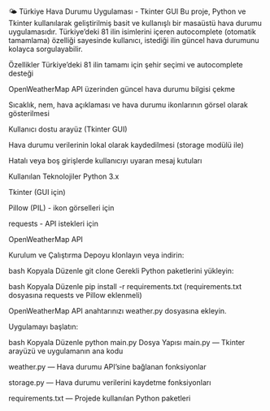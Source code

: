 🌤 Türkiye Hava Durumu Uygulaması - Tkinter GUI
Bu proje, Python ve Tkinter kullanılarak geliştirilmiş basit ve kullanışlı bir masaüstü hava durumu uygulamasıdır. Türkiye’deki 81 ilin isimlerini içeren autocomplete (otomatik tamamlama) özelliği sayesinde kullanıcı, istediği ilin güncel hava durumunu kolayca sorgulayabilir.

Özellikler
Türkiye’deki 81 ilin tamamı için şehir seçimi ve autocomplete desteği

OpenWeatherMap API üzerinden güncel hava durumu bilgisi çekme

Sıcaklık, nem, hava açıklaması ve hava durumu ikonlarının görsel olarak gösterilmesi

Kullanıcı dostu arayüz (Tkinter GUI)

Hava durumu verilerinin lokal olarak kaydedilmesi (storage modülü ile)

Hatalı veya boş girişlerde kullanıcıyı uyaran mesaj kutuları

Kullanılan Teknolojiler
Python 3.x

Tkinter (GUI için)

Pillow (PIL) - ikon görselleri için

requests - API istekleri için

OpenWeatherMap API

Kurulum ve Çalıştırma
Depoyu klonlayın veya indirin:

bash
Kopyala
Düzenle
git clone <repo-link>
Gerekli Python paketlerini yükleyin:

bash
Kopyala
Düzenle
pip install -r requirements.txt
(requirements.txt dosyasına requests ve Pillow eklenmeli)

OpenWeatherMap API anahtarınızı weather.py dosyasına ekleyin.

Uygulamayı başlatın:

bash
Kopyala
Düzenle
python main.py
Dosya Yapısı
main.py — Tkinter arayüzü ve uygulamanın ana kodu

weather.py — Hava durumu API’sine bağlanan fonksiyonlar

storage.py — Hava durumu verilerini kaydetme fonksiyonları

requirements.txt — Projede kullanılan Python paketleri


